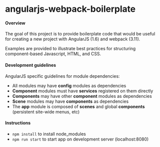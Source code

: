 # angularjs-webpack-boilerplate
#### Overview
The goal of this project is to provide boilerplate code that would be useful for creating a new project with AngularJS (1.6) and webpack (3.11).

Examples are provided to illustrate best practices for structuring component-based Javascript, HTML, and CSS.
#### Development guidelines
AngularJS specific guidelines for module dependencies:
- All modules may have **config** modules as dependencies
- **Component** modules must have **services** registered on them directly
- **Components** may have other **component** modules as dependencies
- **Scene** modules may have **components** as dependencies
- The **app** module is composed of **scenes** and global **components** (persistent site-wide menus, etc)
#### Instructions
- `npm install` to install node_modules
- `npm run start` to start app on development server (localhost:8080)